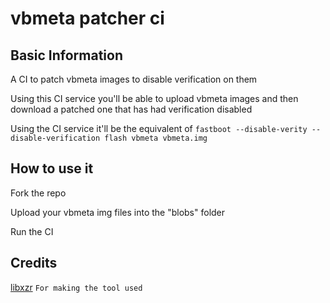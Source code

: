 # vbmeta patcher ci

## Basic Information

A CI to patch vbmeta images to disable verification on them

Using this CI service you'll be able to upload vbmeta images and then download a patched one that has had verification disabled

Using the CI service it'll be the equivalent of ```fastboot --disable-verity --disable-verification flash vbmeta vbmeta.img```

## How to use it

Fork the repo

Upload your vbmeta img files into the "blobs" folder


Run the CI

## Credits

[libxzr](https://github.com/libxzr) ```For making the tool used```
